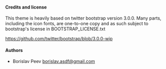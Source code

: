 #### Credits and license
This theme is heavily based on twitter bootstrap version 3.0.0.
Many parts, including the icon fonts, are one-to-one copy
and as such subject to bootstrap's license in BOOTSTRAP_LICENSE.txt

<https://github.com/twitter/bootstrap/blob/3.0.0-wip>

#### Authors
- Borislav Peev <borislav.asdf@gmail.com>